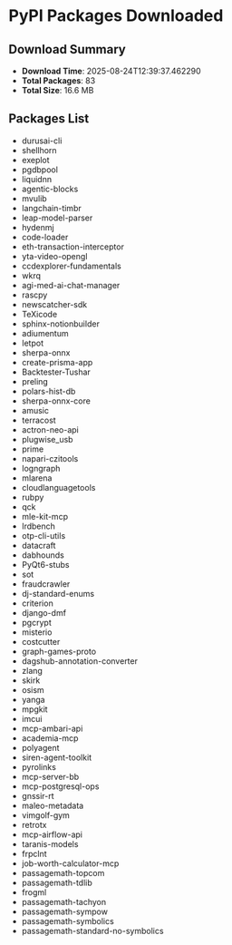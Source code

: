 # PyPI Packages Downloaded

## Download Summary
- **Download Time**: 2025-08-24T12:39:37.462290
- **Total Packages**: 83
- **Total Size**: 16.6 MB

## Packages List
- durusai-cli
- shellhorn
- exeplot
- pgdbpool
- liquidnn
- agentic-blocks
- mvulib
- langchain-timbr
- leap-model-parser
- hydenmj
- code-loader
- eth-transaction-interceptor
- yta-video-opengl
- ccdexplorer-fundamentals
- wkrq
- agi-med-ai-chat-manager
- rascpy
- newscatcher-sdk
- TeXicode
- sphinx-notionbuilder
- adiumentum
- letpot
- sherpa-onnx
- create-prisma-app
- Backtester-Tushar
- preling
- polars-hist-db
- sherpa-onnx-core
- amusic
- terracost
- actron-neo-api
- plugwise_usb
- prime
- napari-czitools
- logngraph
- mlarena
- cloudlanguagetools
- rubpy
- qck
- mle-kit-mcp
- lrdbench
- otp-cli-utils
- datacraft
- dabhounds
- PyQt6-stubs
- sot
- fraudcrawler
- dj-standard-enums
- criterion
- django-dmf
- pgcrypt
- misterio
- costcutter
- graph-games-proto
- dagshub-annotation-converter
- zlang
- skirk
- osism
- yanga
- mpgkit
- imcui
- mcp-ambari-api
- academia-mcp
- polyagent
- siren-agent-toolkit
- pyrolinks
- mcp-server-bb
- mcp-postgresql-ops
- gnssir-rt
- maleo-metadata
- vimgolf-gym
- retrotx
- mcp-airflow-api
- taranis-models
- frpclnt
- job-worth-calculator-mcp
- passagemath-topcom
- passagemath-tdlib
- frogml
- passagemath-tachyon
- passagemath-sympow
- passagemath-symbolics
- passagemath-standard-no-symbolics
